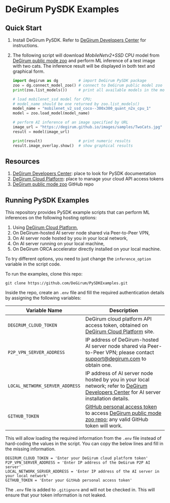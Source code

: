 # DeGirum PySDK Examples

## Quick Start

1. Install DeGirum PySDK. Refer to [DeGirum Developers Center](https://degirum.github.io) for instructions.

1. The following script will download *MobileNetv2+SSD* CPU model from 
[DeGirum public mode zoo](https://github.com/DeGirum/public_model_zoo)
and perform ML inference of a test image with two cats. The inference result will be displayed in both text 
and graphical form.

    ```python
    import degirum as dg         # import DeGirum PySDK package
    zoo = dg.connect_model_zoo() # connect to DeGirum public model zoo
    print(zoo.list_models())     # print all available models in the model zoo

    # load mobilenet_ssd model for CPU;
    # model_name should be one returned by zoo.list_models()
    model_name = "mobilenet_v2_ssd_coco--300x300_quant_n2x_cpu_1"     
    model = zoo.load_model(model_name)

    # perform AI inference of an image specified by URL
    image_url = "https://degirum.github.io/images/samples/TwoCats.jpg"
    result = model(image_url)

    print(result)                # print numeric results
    result.image_overlay.show()  # show graphical results
    ```

## Resources

1. [DeGirum Developers Center](https://degirum.github.io): place to look for PySDK documentation
1. [DeGirum Cloud Platform](https://cs.degirum.com): place to manage your cloud API access tokens 
1. [DeGirum public mode zoo](https://github.com/DeGirum/public_model_zoo) GitHub repo

## Running PySDK Examples

This repository provides PySDK example scripts that can perform ML inferences on the following hosting options:

1. Using [DeGirum Cloud Platform](https://cs.degirum.com),
1. On DeGirum-hosted AI server node shared via Peer-to-Peer VPN,
1. On AI server node hosted by you in your local network,
1. On AI server running on your local machine,
1. On DeGirum ORCA accelerator directly installed on your local machine.

To try different options, you need to just change the `inference_option` variable in the script code.

To run the examples, clone this repo:

```
git clone https://github.com/DeGirum/PySDKExamples.git
```

Inside the repo, create an `.env` file and fill the required authentication details by assigning the following variables:

|Variable Name|Description|
|-------------|-----------|
|`DEGIRUM_CLOUD_TOKEN`|DeGirum cloud platform API access token, obtained on [DeGirum Cloud Platform](https://cs.degirum.com) site.|
|`P2P_VPN_SERVER_ADDRESS`|IP address of DeGirum-hosted AI server node shared via Peer-to-Peer VPN; please contact support@degirum.com to obtain one.|
|`LOCAL_NETWORK_SERVER_ADDRESS`|IP address of AI server node hosted by you in your local network; refer to [DeGirum Developers Center](https://degirum.github.io) for AI server installation details.|
|`GITHUB_TOKEN`|[GitHub personal access token](https://docs.github.com/en/authentication/keeping-your-account-and-data-secure/creating-a-personal-access-token) to access [DeGirum public mode zoo repo](https://github.com/DeGirum/public_model_zoo); any valid GitHub token will work.|

This will allow loading the required information from the `.env` file instead of hard-coding the values in the script. 
You can copy the below lines and fill in the missing information.
```
DEGIRUM_CLOUD_TOKEN = 'Enter your DeGirum cloud platform token'
P2P_VPN_SERVER_ADDRESS = 'Enter IP address of the DeGirum P2P AI server'
LOCAL_NETWORK_SERVER_ADDRESS = 'Enter IP address of the AI server in your local network'
GITHUB_TOKEN = 'Enter your GitHub personal access token'
```

The `.env` file is added to `.gitignore` and will not be checked in. This will ensure that your token information is not leaked. 

